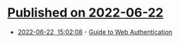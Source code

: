 # [Published on 2022-06-22](index.md)

* [2022-06-22, 15:02:08](https://news.ycombinator.com/item?id=31836922) - [Guide to Web Authentication](https://webauthn.guide/)
